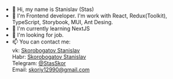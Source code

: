 - 👋 Hi, my name is Stanislav (Stas)
- 👀 I'm Frontend developer. I'm work with React, Redux(Toolkit), TypeScript, Storybook, MUI, Ant Desing.
- 🌱 I'm currently learning NextJS 
- 💞️ I'm looking for job.
- 📫 You can contact me:<br>
  vk: <a href='https://vk.com/id81696211' target="_blank">Skorobogatov Stanislav</a><br>
  Habr: <a href='https://career.habr.com/beliy-beret' target="_blank">Skorobogatov Stanislav</a><br>
  Telegram: <a href='https://t.me/StanislavSkor'>@StasSkor</a><br>
  Email: <a href='mailto:skoriy12990@gmail.com'>skoriy12990@gmail.com</a><br>
